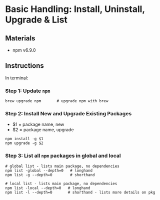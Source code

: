 # Basic Handling: Install, Uninstall, Upgrade & List

## Materials
* npm v6.9.0

## Instructions
In terminal:

### Step 1: Update `npm`
```
brew upgrade npm       # upgrade npm with brew
```

### Step 2: Install New and Upgrade Existing Packages
- $1 = package name, new
- $2 = package name, upgrade

```
npm install -g $1
npm upgrade -g $2
```

### Step 3: List all `npm` packages in global and local
```
# global list - lists main package, no dependencies
npm list -global --depth=0   # longhand
npm list -g --depth=0        # shorthand

# local list - lists main package, no dependencies
npm list -local --depth=0   # longhand
npm list -l --depth=0       # shorthand - lists more details on pkg
```
